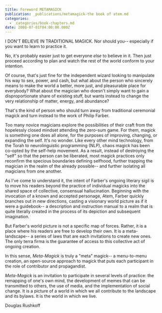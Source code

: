 ```yaml
---
title: Foreword METAMAGICK
publication: _publications/metamagick-the book of atem.md
categories:
  - _categories/book-chapters.md
date: 2008-07-01T04:00:00.000Z
---
```


I DON'T BELIEVE IN TRADITIONAL MAGICK. Nor should you-- especially if you want to learn to practice it.

No, it's probably easier just to get everyone *else* to believe in it. Then just proceed according to plan and watch the rest of the world conform to your intention.

Of course, that's just fine for the independent wizard looking to manipulate his way to sex, power, and cash, but what about the person who sincerely means to make the world a better, more just, and pleasurable place for everybody? What about the magician who doesn't simply want to gain a disproportionate share of existing stuff, but wants instead to change the very relationship of matter, energy, and abundance?

That's the kind of person who should turn away from traditional ceremonial magick and turn instead to the work of Philip Farber.

Too many novice magicians explore the possibilities of their craft from the hopelessly closed mindset attending the zero-sum game. For them, magick is something one does all alone, for the purposes of improving, changing, or expanding the self. It's no wonder. Like every other mind technology, from the Torah to neurolinguistic programming (NLP), chaos magick has been co-opted by the self-help movement. As a result, instead of destroying the "self" so that the person can be liberated, most magick practices only reconfirm the specious boundaries defining selfhood, further trapping the magician in the realm of the already possible-- and further isolating all magicians from one another.

As I've come to understand it, the intent of Farber's ongoing literary sigil is to move his readers beyond the practice of individual magicks into the shared space of collective, consensual hallucination. Beginning with the invocation of a known and accepted personage, Atem, Farber quickly branches out in new directions, casting a visionary world picture as if it were a guidebook-- a description and instruction manual to a realm that is quite literally created in the process of its depiction and subsequent imagination.

But Farber's world picture is not a specific map of forces. Rather, it is a place where his readers are free to develop their own. It is a meta-landscape-- a series of laws that are each invitations to create new ones. The only terra firma is the guarantee of access to this collective act of ongoing creation.

In this sense, *Meta-Magick* is truly a "meta" magick-- a menu-to-menu creation, an open-source approach to magick that puts each participant in the role of contributor and propagandist.

*Meta-Magick* is an invitation to participate in several levels of practice: the remapping of one's own mind, the development of memes that can be transmitted to others, the use of media, and the implementation of social change. It is a picture of a world in which we all contribute to the landscape and its bylaws. It is the world in which we live.

Douglas Rushkoff
